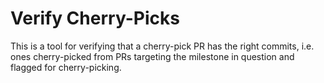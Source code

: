 # Verify Cherry-Picks
This is a tool for verifying that a cherry-pick PR has the right commits, i.e. ones cherry-picked from PRs targeting
the milestone in question and flagged for cherry-picking.

